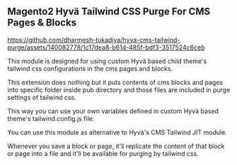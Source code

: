 ## Magento2 Hyvä Tailwind CSS Purge For CMS Pages & Blocks


https://github.com/dharmesh-tukadiya/hyva-cms-tailwind-purge/assets/140082778/1c17dea8-b61d-485f-bdf3-3517524c6ceb


This module is designed for using custom Hyvä based child theme's tailwind css configurations in the cms pages and blocks.

This extension does nothing but it puts contents of cms blocks and pages into specific folder inside pub directory and those files are included in purge settings of tailwind css.

This way you can use your own variables defined in custom Hyvä based theme's tailwind.config.js file.

You can use this module as alternative to Hyvä's  CMS Tailwind JIT module.

Whenever you save a block or page, it'll replicate the content of that block or page into a file and it'll be available for purging by tailwind css.
